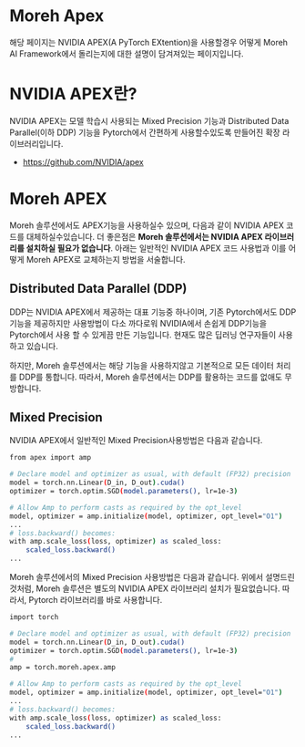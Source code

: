 # Moreh Apex

해당 페이지는 NVIDIA APEX(A PyTorch EXtention)을 사용할경우 어떻게 Moreh AI Framework에서 돌리는지에 대한 설명이 담겨져있는 페이지입니다.

# NVIDIA APEX란?

NVIDIA APEX는 모델 학습시 사용되는 Mixed Precision 기능과 Distributed Data Parallel(이하 DDP) 기능을 Pytorch에서 간편하게 사용할수있도록 만들어진 확장 라이브러리입니다.

- https://github.com/NVIDIA/apex

# Moreh APEX

Moreh 솔루션에서도 APEX기능을 사용하실수 있으며, 다음과 같이 NVIDIA APEX 코드를 대체하실수있습니다. 더 좋은점은 **Moreh 솔루션에서는 NVIDIA APEX 라이브러리를 설치하실 필요가 없습니다**. 아래는 일반적인 NVIDIA APEX 코드 사용법과 이를 어떻게 Moreh APEX로 교체하는지 방법을 서술합니다.

## Distributed Data  Parallel (DDP)

DDP는 NVIDIA APEX에서 제공하는 대표 기능중 하나이며, 기존 Pytorch에서도 DDP기능을 제공하지만 사용방법이 다소 까다로워 NVIDIA에서 손쉽게 DDP기능을 Pytorch에서 사용 할 수 있게끔 만든 기능입니다. 현재도 많은 딥러닝 연구자들이 사용하고 있습니다.

하지만, Moreh 솔루션에서는 해당 기능을 사용하지않고 기본적으로 모든 데이터 처리를 DDP를 통합니다. 따라서, Moreh 솔루션에서는 DDP를 활용하는 코드를 없애도 무방합니다.

## Mixed Precision

NVIDIA APEX에서 일반적인 Mixed Precision사용방법은 다음과 같습니다.

```bash
from apex import amp

# Declare model and optimizer as usual, with default (FP32) precision
model = torch.nn.Linear(D_in, D_out).cuda()
optimizer = torch.optim.SGD(model.parameters(), lr=1e-3)

# Allow Amp to perform casts as required by the opt_level
model, optimizer = amp.initialize(model, optimizer, opt_level="O1")
...
# loss.backward() becomes:
with amp.scale_loss(loss, optimizer) as scaled_loss:
    scaled_loss.backward()
...
```

Moreh 솔루션에서의 Mixed Precision 사용방법은 다음과 같습니다. 위에서 설명드린것처럼, Moreh 솔루션은 별도의 NVIDIA APEX 라이브러리 설치가 필요없습니다. 따라서, Pytorch 라이브러리를 바로 사용합니다.

```bash
import torch

# Declare model and optimizer as usual, with default (FP32) precision
model = torch.nn.Linear(D_in, D_out).cuda()
optimizer = torch.optim.SGD(model.parameters(), lr=1e-3)
# 
amp = torch.moreh.apex.amp

# Allow Amp to perform casts as required by the opt_level
model, optimizer = amp.initialize(model, optimizer, opt_level="O1")
...
# loss.backward() becomes:
with amp.scale_loss(loss, optimizer) as scaled_loss:
    scaled_loss.backward()
...
```